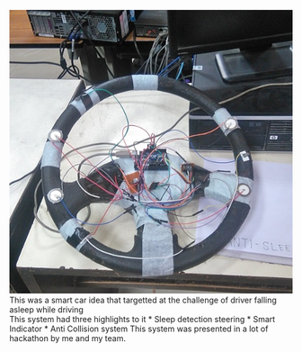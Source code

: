 ![alt text](https://github.com/codermamba/Anti-Accident-System/blob/main/Smart%20Steering.jpg?raw=true)
This was a smart car idea that targetted at the challenge of driver falling asleep while driving   
This system had three highlights to it
    * Sleep detection steering
    * Smart Indicator
    * Anti Collision system
This system was presented in a lot of hackathon by me and my team. 